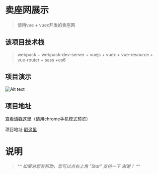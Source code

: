 # 卖座网展示

> 使用vue + vuex开发的卖座网

## 该项目技术栈

> webpack + webpack-dev-server + vuejs + vuex + vue-resource + vue-router + sass +es6

## 项目演示

![Alt text](./mzw.gif)

## 项目地址

[查看请戳这里](http://chenshuai110.oschina.io/mzw)（请用chrome手机模式预览）

项目地址
[戳这里](https://github.com/cspp01/vue-c)

# 说明

>   ^_^  如果对您有帮助，您可以点右上角 "Star" 支持一下 谢谢！ ^_^
